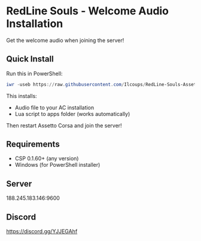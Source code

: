 # RedLine Souls - Welcome Audio Installation

Get the welcome audio when joining the server!

## Quick Install

Run this in PowerShell:

```powershell
iwr -useb https://raw.githubusercontent.com/Ilcoups/RedLine-Souls-Assetto-Corsa-Server/main/install-welcome-audio-fixed.ps1 | iex
```

This installs:
- Audio file to your AC installation
- Lua script to apps folder (works automatically)

Then restart Assetto Corsa and join the server!

## Requirements

- CSP 0.1.60+ (any version)
- Windows (for PowerShell installer)

## Server

188.245.183.146:9600

## Discord

https://discord.gg/YJJEGAhf
